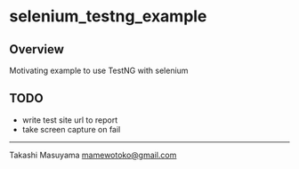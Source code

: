 selenium_testng_example
========================

Overview
--------

Motivating example to use TestNG with selenium 


TODO
----
* write test site url to report
* take screen capture on fail

----
Takashi Masuyama <mamewotoko@gmail.com>

